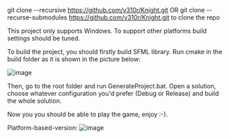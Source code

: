 git clone --recursive https://github.com/v310r/Knight.git OR git clone --recurse-submodules https://github.com/v310r/Knight.git to clone the repo

This project only supports Windows. To support other platforms build settings should be tuned.

To build the project, you should firstly build SFML library. Run cmake in the build folder as it is shown in the picture below:

![image](https://github.com/v310r/Knight/assets/80487632/7b82b38b-8d23-4f8e-9f0c-4798d6739517)

Then, go to the root folder and run GenerateProject.bat. Open a solution, choose whatever configuration you'd prefer (Debug or Release) and build the whole solution.

Now you you should be able to play the game, enjoy :-).


Platform-based-version:
![image](https://github.com/v310r/Knight/assets/80487632/d0d9e186-690f-4490-b252-f0afb07fd8f6)

